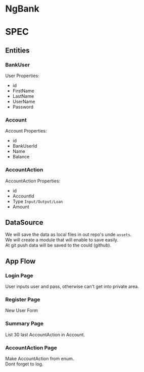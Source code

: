 # NgBank

# SPEC

## Entities

### BankUser

User Properties:
* id
* FirstName
* LastName
* UserName
* Password

### Account

Account Properties:
* id
* BankUserId
* Name
* Balance

### AccountAction

AccountAction Properties:
* id
* AccountId
* Type `Input/Output/Loan`
* Amount 


## DataSource

We will save the data as local files in out repo's unde `assets`.  
We will create a module that will enable to save easily.  
At git push data will be saved to the could (github).  

## App Flow

### Login Page

User inputs user and pass, otherwise can't get into private area.  

### Register Page

New User Form

### Summary Page

List 30 last AccountAction in Account.  

### AccountAction Page

Make AccountAction from enum.  
Dont forget to log.  
